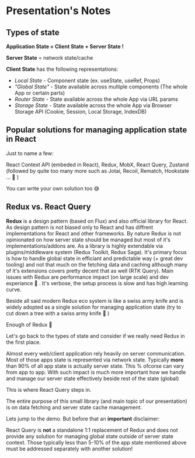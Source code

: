 # Presentation's Notes

## Types of state

**Application State = Client State + Server State !**

**Server State** = network state/cache

**Client State** has the following representations:

- *Local State* - Component state (ex. useState, useRef, Props)
- *"Global State"* - State available across multiple components (The whole App or certain parts)
- *Router State* - State available across the whole App via URL params
- *Storage State* - State available across the whole App via Browser Storage API (Cookie, Session, Local Storage, IndexDB)

## Popular solutions for managing application state in React

Just to name a few:

React Context API (embeded in React), Redux, MobX, React Query, Zustand (followed by quite too many more such as Jotai, Recoil, Rematch, Hookstate ... 🤯 ) 

You can write your own solution too 😅

## Redux vs. React Query

**Redux** is a design pattern (based on Flux) and also official library for React. As design pattern is not  biased only to React and has diffrent implementations for React and other frameworks. By nature Redux is not opinionated on how server state should be managed but most of it's implementations/addons are. As a library is highly extendable via plugins/middleware system (Redux Toolkit, Redux Saga). It's primary focus is how to handle global state in efficiant and predictable way (+ great dev tooling) and not that much on the fetching data and caching although many of it's extensions covers pretty decent that as well (RTK Query). Main issues with Redux are performance impact (on large scale) and dev experiance 🥲 . It's verbose, the setup process is slow and has high learning curve.

Beside all said modern Redux eco system is like a swiss army knife and is widely adopted as a single solution for managing application state (try to cut down a tree with a swiss army knife 🤠 )

Enough of Redux 🤕

Let's go back to the types of state and consider if we really need Redux in the first place. 

Almost every web/client application rely heavily on server communication. Most of those apps state is represented via network state. Typically **more** than 90% of all app state is actually server state. This % ofcorse can vary from app to app. With such impact is much more important how we handle and manage our server state effectively beside rest of the state (global)

This is where React Query steps in.

The entire purpose of this small library (and main topic of our presentation) is on data fetching and server state cache management.

Lets jump to the demo. But before that an **important** disclaimer:

React Query is **not** a standalone 1:1 replacement of Redux and does not provide any solution for managing global state outside of server state context. Those typically less than 5-10% of the app state mentioned above must be addressed separately with another solution!

